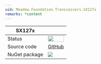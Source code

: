 ```yaml
---
uid: Meadow.Foundation.Transceivers.SX127x
remarks: *content
---
```


| SX127x | |
|--------|--------|
| Status | <img src="https://img.shields.io/badge/InProgress-yellow" style="width: auto; height: -webkit-fill-available;" /> |
| Source code | [GitHub](https://github.com/WildernessLabs/Meadow.Foundation/tree/master/Source/Meadow.Foundation.Peripherals/Transceivers.SX127x) |
| NuGet package | <a href="https://www.nuget.org/packages/Meadow.Foundation.Transceivers.SX127x/" target="_blank"><img src="https://img.shields.io/nuget/v/Meadow.Foundation.Transceivers.SX127x.svg?label=Meadow.Foundation.Transceivers.SX127x" /></a> |
